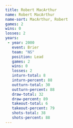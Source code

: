 ```yaml
---
title: Robert MacArthur
name: Robert MacArthur
name-sort: MacArthur, Robert
games: 2
wins: 0
losses: 2
years:
 - year: 2000
   event: Brier
   team: "NS"
   position: Lead
   games: 2
   wins: 0
   losses: 2
   inturn-total: 8
   inturn-percent: 88
   outturn-total: 30
   outturn-percent: 88
   draw-total: 32
   draw-percent: 89
   takeout-total: 6
   takeout-percent: 79
   shots-total: 38
   shots-percent: 88
---
```

